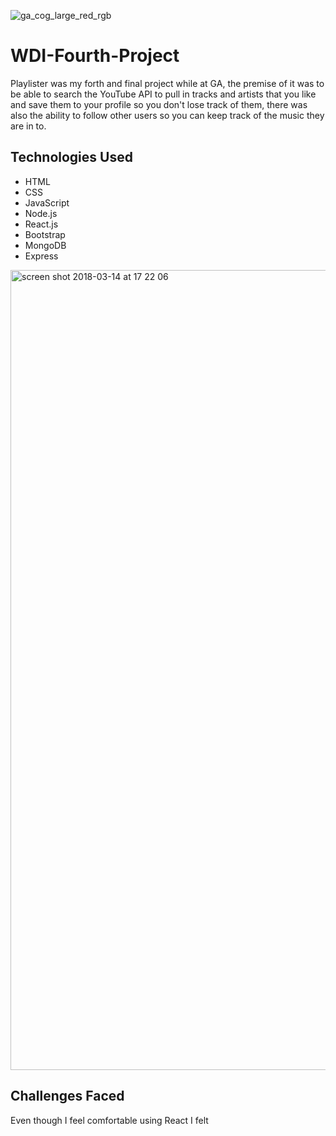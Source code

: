 ![ga_cog_large_red_rgb](https://cloud.githubusercontent.com/assets/40461/8183776/469f976e-1432-11e5-8199-6ac91363302b.png)

# WDI-Fourth-Project

Playlister was my forth and final project while at GA, the premise of it was to be able to search the YouTube API to pull in tracks and artists that you like and save them to your profile so you don't lose track of them, there was also the ability to follow other users so you can keep track of the music they are in to.

## Technologies Used
* HTML
* CSS
* JavaScript
* Node.js
* React.js
* Bootstrap
* MongoDB
* Express

<img width="1280" alt="screen shot 2018-03-14 at 17 22 06" src="https://user-images.githubusercontent.com/30760048/37419396-49b3593c-27ac-11e8-91a1-b3fe41cae403.png">

## Challenges Faced
Even though I feel comfortable using React I felt
